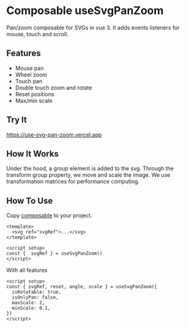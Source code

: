 # Composable useSvgPanZoom
Pan/zoom composable for SVGs in vue 3. It adds events listeners for mouse, touch and scroll.

## Features
- Mouse pan
- Wheel zoom
- Touch pan
- Double touch zoom and rotate
- Reset positions
- Max/min scale

## Try It
<a href="https://use-svg-pan-zoom.vercel.app" target="_blank">https://use-svg-pan-zoom.vercel.app</a>

## How It Works
Under the hood, a group element is added to the svg. Through the transform group property, we move and scale the image. We use transformation matrices for performance computing.

## How To Use
Copy [composable](https://github.com/divasilevski/use-svg-pan-zoom/blob/master/composables/useSvgPanZoom.ts) to your project.

```vue
<template>
  <svg ref="svgRef">...</svg>
</template>

<script setup>
const {  svgRef } = useSvgPanZoom()
</script>
```

With all features
```vue
<script setup>
const { svgRef, reset, angle, scale } = useSvgPanZoom({
  isRotatable: true,
  isOnlyPan: false,
  maxScale: 2,
  minScale: 0.1,
})
</script>
```
